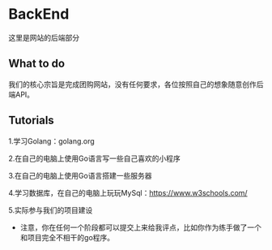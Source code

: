 # BackEnd
这里是网站的后端部分

## What to do

我们的核心宗旨是完成团购网站，没有任何要求，各位按照自己的想象随意创作后端API。

## Tutorials

1.学习Golang：golang.org

2.在自己的电脑上使用Go语言写一些自己喜欢的小程序

3.在自己的电脑上使用Go语言搭建一些服务器

4.学习数据库，在自己的电脑上玩玩MySql：https://www.w3schools.com/

5.实际参与我们的项目建设

* 注意，你在任何一个阶段都可以提交上来给我评点，比如你作为练手做了一个和项目完全不相干的go程序。
